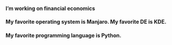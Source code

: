 #### I’m working on financial economics
#### My favorite operating system is Manjaro. My favorite DE is KDE. 
#### My favorite programming language is Python.

<!--
**mtubani/mtubani** is a ✨ _special_ ✨ repository because its `README.md` (this file) appears on your GitHub profile.

-->

